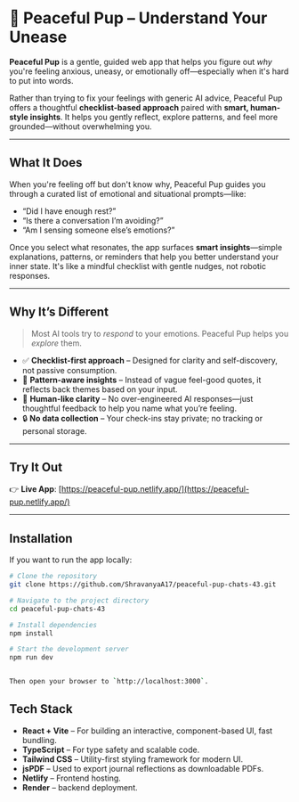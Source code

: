 # 🐾 Peaceful Pup – Understand Your Unease

**Peaceful Pup** is a gentle, guided web app that helps you figure out *why* you're feeling anxious, uneasy, or emotionally off—especially when it's hard to put into words.

Rather than trying to fix your feelings with generic AI advice, Peaceful Pup offers a thoughtful **checklist-based approach** paired with **smart, human-style insights**. It helps you gently reflect, explore patterns, and feel more grounded—without overwhelming you.

---

## What It Does

When you're feeling off but don't know why, Peaceful Pup guides you through a curated list of emotional and situational prompts—like:

* “Did I have enough rest?”
* “Is there a conversation I’m avoiding?”
* “Am I sensing someone else’s emotions?”

Once you select what resonates, the app surfaces **smart insights**—simple explanations, patterns, or reminders that help you better understand your inner state. It's like a mindful checklist with gentle nudges, not robotic responses.

---

## Why It’s Different

> Most AI tools try to *respond* to your emotions. Peaceful Pup helps you *explore* them.

* ✅ **Checklist-first approach** – Designed for clarity and self-discovery, not passive consumption.
* 🧭 **Pattern-aware insights** – Instead of vague feel-good quotes, it reflects back themes based on your input.
* 💬 **Human-like clarity** – No over-engineered AI responses—just thoughtful feedback to help you name what you’re feeling.
* 🔒 **No data collection** – Your check-ins stay private; no tracking or personal storage.

---

## Try It Out

👉 **Live App**: [https://peaceful-pup.netlify.app/](https://peaceful-pup.netlify.app/)

---

## Installation

If you want to run the app locally:

```bash
# Clone the repository
git clone https://github.com/ShravanyaA17/peaceful-pup-chats-43.git

# Navigate to the project directory
cd peaceful-pup-chats-43

# Install dependencies
npm install

# Start the development server
npm run dev


Then open your browser to `http://localhost:3000`.

```
## Tech Stack

* **React + Vite** – For building an interactive, component-based UI, fast bundling.
* **TypeScript** – For type safety and scalable code.
* **Tailwind CSS** – Utility-first styling framework for modern UI.
* **jsPDF** – Used to export journal reflections as downloadable PDFs.
* **Netlify** – Frontend hosting.
* **Render** – backend deployment.

